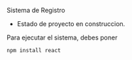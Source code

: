 <hi> Sistema de Registro</h1>

- Estado de proyecto en construccion.

Para ejecutar el sistema, debes poner

```npm install react```
